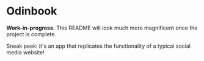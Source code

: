 # Odinbook

**Work-in-progress.** This README will look much more magnificent once the project is complete.

Sneak peek: it's an app that replicates the functionality of a typical social media website!
